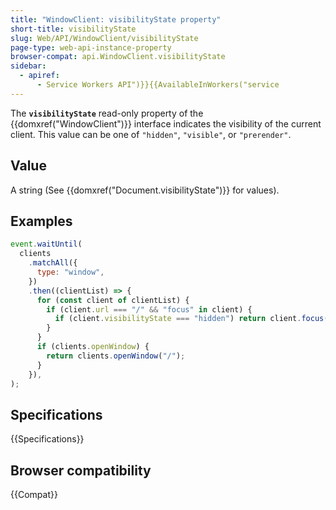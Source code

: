 ```yaml
---
title: "WindowClient: visibilityState property"
short-title: visibilityState
slug: Web/API/WindowClient/visibilityState
page-type: web-api-instance-property
browser-compat: api.WindowClient.visibilityState
sidebar:
  - apiref:
      - Service Workers API")}}{{AvailableInWorkers("service
---
```


The **`visibilityState`** read-only property of the
{{domxref("WindowClient")}} interface indicates the visibility of the current client.
This value can be one of `"hidden"`, `"visible"`, or
`"prerender"`.

## Value

A string (See {{domxref("Document.visibilityState")}} for values).

## Examples

```js
event.waitUntil(
  clients
    .matchAll({
      type: "window",
    })
    .then((clientList) => {
      for (const client of clientList) {
        if (client.url === "/" && "focus" in client) {
          if (client.visibilityState === "hidden") return client.focus();
        }
      }
      if (clients.openWindow) {
        return clients.openWindow("/");
      }
    }),
);
```

## Specifications

{{Specifications}}

## Browser compatibility

{{Compat}}
